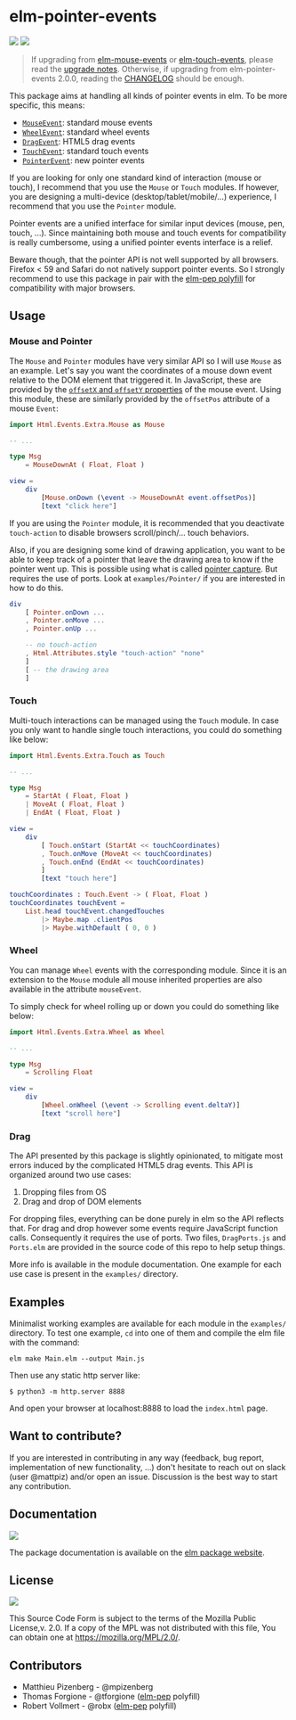 # elm-pointer-events

[![][badge-license]][license]
[![][badge-doc]][doc]

[badge-doc]: https://img.shields.io/badge/documentation-latest-yellow.svg?style=flat-square
[doc]: http://package.elm-lang.org/packages/mpizenberg/elm-pointer-events/latest
[badge-license]: https://img.shields.io/badge/license-MPL--2.0-blue.svg?style=flat-square
[license]: https://www.mozilla.org/en-US/MPL/2.0/

> If upgrading from [elm-mouse-events] or [elm-touch-events],
> please read the [upgrade notes][upgrade].
> Otherwise, if upgrading from elm-pointer-events 2.0.0,
> reading the [CHANGELOG][changelog] should be enough.

[elm-mouse-events]: https://github.com/mpizenberg/elm-mouse-events
[elm-touch-events]: https://github.com/mpizenberg/elm-touch-events
[upgrade]: https://github.com/mpizenberg/elm-pointer-events/blob/master/upgrade.md
[changelog]: https://github.com/mpizenberg/elm-pointer-events/blob/master/CHANGELOG.md

This package aims at handling all kinds of pointer events in elm.
To be more specific, this means:

* [`MouseEvent`][mouse-events]: standard mouse events
* [`WheelEvent`][wheel-events]: standard wheel events
* [`DragEvent`][drag-events]: HTML5 drag events
* [`TouchEvent`][touch-events]: standard touch events
* [`PointerEvent`][pointer-events]: new pointer events

If you are looking for only one standard kind of interaction (mouse or touch),
I recommend that you use the `Mouse` or `Touch` modules.
If however, you are designing a multi-device (desktop/tablet/mobile/...) experience,
I recommend that you use the `Pointer` module.

Pointer events are a unified interface for similar input devices
(mouse, pen, touch, ...).
Since maintaining both mouse and touch events for compatibility
is really cumbersome, using a unified pointer events interface
is a relief.

Beware though, that the pointer API is not well supported by all browsers.
Firefox < 59 and Safari do not natively support pointer events.
So I strongly recommend to use this package in pair with the [elm-pep polyfill][elm-pep]
for compatibility with major browsers.

[mouse-events]: https://developer.mozilla.org/en-US/docs/Web/API/MouseEvent
[wheel-events]: https://developer.mozilla.org/en-US/docs/Web/API/WheelEvent
[drag-events]: https://developer.mozilla.org/en-US/docs/Web/API/DragEvent
[touch-events]: https://developer.mozilla.org/en-US/docs/Web/API/TouchEvent
[pointer-events]: https://developer.mozilla.org/en-US/docs/Web/API/PointerEvent
[elm-pep]: https://github.com/mpizenberg/elm-pep


## Usage

### Mouse and Pointer

The `Mouse` and `Pointer` modules have very similar API
so I will use `Mouse` as an example.
Let's say you want the coordinates of a mouse down event relative to the DOM
element that triggered it.
In JavaScript, these are provided by the [`offsetX` and `offsetY` properties][offsetX]
of the mouse event.
Using this module, these are similarly provided by the `offsetPos` attribute
of a mouse `Event`:


```elm
import Html.Events.Extra.Mouse as Mouse

-- ...

type Msg
    = MouseDownAt ( Float, Float )

view =
    div
        [Mouse.onDown (\event -> MouseDownAt event.offsetPos)]
        [text "click here"]
```

If you are using the `Pointer` module,
it is recommended that you deactivate `touch-action`
to disable browsers scroll/pinch/... touch behaviors.

Also, if you are designing some kind of drawing application,
you want to be able to keep track of a pointer that leave the
drawing area to know if the pointer went up.
This is possible using what is called [pointer capture][pointer-capture].
But requires the use of ports. Look at `examples/Pointer/`
if you are interested in how to do this.


```elm
div
    [ Pointer.onDown ...
    , Pointer.onMove ...
    , Pointer.onUp ...

    -- no touch-action
    , Html.Attributes.style "touch-action" "none"
    ]
    [ -- the drawing area
    ]
```

[offsetX]: https://developer.mozilla.org/en-US/docs/Web/API/MouseEvent/offsetX
[pointer-capture]: https://developer.mozilla.org/en-US/docs/Web/API/Element/setPointerCapture


### Touch

Multi-touch interactions can be managed using the `Touch` module.
In case you only want to handle single touch interactions,
you could do something like below:

```elm
import Html.Events.Extra.Touch as Touch

-- ...

type Msg
    = StartAt ( Float, Float )
    | MoveAt ( Float, Float )
    | EndAt ( Float, Float )

view =
    div
        [ Touch.onStart (StartAt << touchCoordinates)
        , Touch.onMove (MoveAt << touchCoordinates)
        , Touch.onEnd (EndAt << touchCoordinates)
        ]
        [text "touch here"]

touchCoordinates : Touch.Event -> ( Float, Float )
touchCoordinates touchEvent =
    List.head touchEvent.changedTouches
        |> Maybe.map .clientPos
        |> Maybe.withDefault ( 0, 0 )

```


### Wheel

You can manage `Wheel` events with the corresponding module.
Since it is an extension to the `Mouse` module all mouse inherited properties
are also available in the attribute `mouseEvent`.

To simply check for wheel rolling up or down you could do something like below:

```elm
import Html.Events.Extra.Wheel as Wheel

-- ...

type Msg
    = Scrolling Float

view =
    div
        [Wheel.onWheel (\event -> Scrolling event.deltaY)]
        [text "scroll here"]
```


### Drag

The API presented by this package is slightly opinionated,
to mitigate most errors induced by the complicated HTML5 drag events.
This API is organized around two use cases:

1. Dropping files from OS
2. Drag and drop of DOM elements

For dropping files, everything can be done purely in elm so the API reflects that.
For drag and drop however some events require JavaScript function calls.
Consequently it requires the use of ports.
Two files, `DragPorts.js` and `Ports.elm` are provided in the source code
of this repo to help setup things.

More info is available in the module documentation.
One example for each use case is present in the `examples/` directory.


## Examples

Minimalist working examples are available for each module in the `examples/` directory.
To test one example, `cd` into one of them and compile the elm file with the command:

```shell
elm make Main.elm --output Main.js
```

Then use any static http server like:

```shell
$ python3 -m http.server 8888
```

And open your browser at localhost:8888
to load the `index.html` page.


## Want to contribute?

If you are interested in contributing in any way
(feedback, bug report, implementation of new functionality, ...)
don't hesitate to reach out on slack (user @mattpiz)
and/or open an issue.
Discussion is the best way to start any contribution.


## Documentation

[![][badge-doc]][doc]

The package documentation is available on the [elm package website][doc].


## License

[![][badge-license]][license]

This Source Code Form is subject to the terms of the Mozilla Public License,v. 2.0.
If a copy of the MPL was not distributed with this file,
You can obtain one at https://mozilla.org/MPL/2.0/.


## Contributors

* Matthieu Pizenberg - @mpizenberg
* Thomas Forgione - @tforgione ([elm-pep] polyfill)
* Robert Vollmert - @robx ([elm-pep] polyfill)
